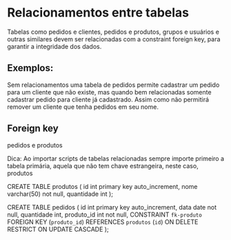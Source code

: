 # Relacionamentos entre tabelas

Tabelas como pedidos e clientes, pedidos e produtos, grupos e usuários e outras similares devem ser relacionadas com a constraint foreign key, para garantir a integridade dos dados.

## Exemplos:

Sem relacionamentos uma tabela de pedidos permite cadastrar um pedido para um cliente que não existe, mas quando bem relacionadas somente cadastrar pedido para cliente já cadastrado. Assim como não permitirá remover um cliente que tenha pedidos em seu nome.

## Foreign key

pedidos e produtos

Dica: Ao importar scripts de tabelas relacionadas sempre importe primeiro a tabela primária, aquela que não tem chave estrangeira, neste caso, produtos

CREATE TABLE produtos (
    id int primary key auto_increment,
    nome varchar(50) not null,
    quantidade int
);

CREATE TABLE pedidos (
    id int primary key auto_increment,
    data date not null,
    quantidade int,
    produto_id int not null,
    CONSTRAINT `fk-produto` FOREIGN KEY (`produto_id`) REFERENCES `produtos` (`id`) ON DELETE RESTRICT ON UPDATE CASCADE
);


